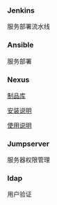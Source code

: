 ### Jenkins
服务部署流水线  

### Ansible
服务部署  

### Nexus
[制品库](https://github.com/bxxfighting/devops/tree/master/nexus)  

[安装说明](https://github.com/bxxfighting/devops/blob/master/nexus/install.md)  

[使用说明](https://github.com/bxxfighting/devops/blob/master/nexus/USE.md)  

### Jumpserver
服务器权限管理  

### ldap
用户验证  
